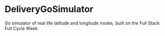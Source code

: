 # DeliveryGoSimulator
Go simulator of real life latitude and longitude routes, built on the Full Stack Full Cycle Week
